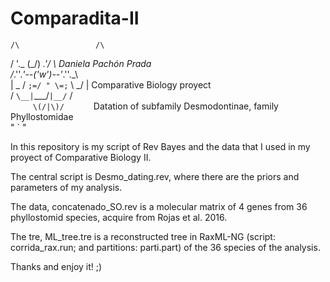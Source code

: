 # Comparadita-II

    /\                 /\                                                                                 
   / \'._   (\_/)   _.'/ \                              Daniela Pachón Prada                              
  /_.''._'--('w')--'_.''._\                                                                               
  | \_ / `;=/ " \=;` \ _/ |                          Comparative Biology proyect                          
   \/ `\__|`\___/`|__/`  \/                                                                               
    `      \(/|\)/       `              Datation of subfamily Desmodontinae, family Phyllostomidae        
            " ` "                                                                                         

In this repository is my script of Rev Bayes and the data that I used in my proyect of Comparative Biology II.

The central script is Desmo_dating.rev, where there are the priors and parameters of my analysis.

The data, concatenado_SO.rev is a molecular matrix of 4 genes from 36 phyllostomid species, acquire 
from Rojas et al. 2016.

The tre, ML_tree.tre is a reconstructed tree in RaxML-NG (script: corrida_rax.run; and partitions: parti.part) 
of the 36 species of the analysis. 


Thanks and enjoy it! ;)
